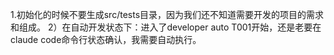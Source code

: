 1.初始化的时候不要生成src/tests目录，因为我们还不知道需要开发的项目的需求和组成。
2）在自动开发状态下：进入了developer auto T001开始，还是老要在claude code命令行状态确认，我需要自动执行。
